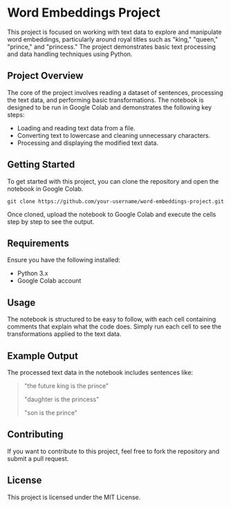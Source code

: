 <!DOCTYPE html>
<html lang="en">
<head>
    <meta charset="UTF-8">
    <meta name="viewport" content="width=device-width, initial-scale=1.0">
    <title>Word Embeddings Project - README</title>
</head>
<body>

<h1>Word Embeddings Project</h1>

<p>This project is focused on working with text data to explore and manipulate word embeddings, particularly around royal titles such as "king," "queen," "prince," and "princess." The project demonstrates basic text processing and data handling techniques using Python.</p>

<h2>Project Overview</h2>
<p>The core of the project involves reading a dataset of sentences, processing the text data, and performing basic transformations. The notebook is designed to be run in Google Colab and demonstrates the following key steps:</p>
<ul>
    <li>Loading and reading text data from a file.</li>
    <li>Converting text to lowercase and cleaning unnecessary characters.</li>
    <li>Processing and displaying the modified text data.</li>
</ul>

<h2>Getting Started</h2>
<p>To get started with this project, you can clone the repository and open the notebook in Google Colab.</p>
<pre><code>git clone https://github.com/your-username/word-embeddings-project.git</code></pre>
<p>Once cloned, upload the notebook to Google Colab and execute the cells step by step to see the output.</p>

<h2>Requirements</h2>
<p>Ensure you have the following installed:</p>
<ul>
    <li>Python 3.x</li>
    <li>Google Colab account</li>
</ul>

<h2>Usage</h2>
<p>The notebook is structured to be easy to follow, with each cell containing comments that explain what the code does. Simply run each cell to see the transformations applied to the text data.</p>

<h2>Example Output</h2>
<p>The processed text data in the notebook includes sentences like:</p>
<blockquote>
    <p>"the future king is the prince"</p>
    <p>"daughter is the princess"</p>
    <p>"son is the prince"</p>
</blockquote>

<h2>Contributing</h2>
<p>If you want to contribute to this project, feel free to fork the repository and submit a pull request.</p>

<h2>License</h2>
<p>This project is licensed under the MIT License.</p>

</body>
</html>
